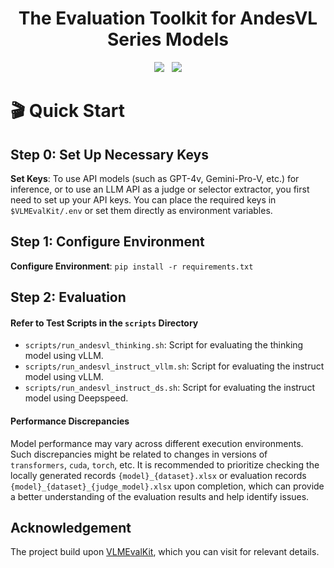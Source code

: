 <div align="center">
  <h1>The Evaluation Toolkit for AndesVL Series Models</h1>
<a href='https://arxiv.org/abs/2510.11496'><img src='https://img.shields.io/badge/arXiv-2510.11496-b31b1b.svg'></a> &nbsp;
<a href='https://huggingface.co/OPPOer'><img src='https://img.shields.io/badge/🤗%20HuggingFace-AndesVL-ffd21f.svg'></a>
</div>

# 🎬 Quick Start

## Step 0: Set Up Necessary Keys

**Set Keys**: To use API models (such as GPT-4v, Gemini-Pro-V, etc.) for inference, or to use an LLM API as a judge or selector extractor, you first need to set up your API keys. You can place the required keys in `$VLMEvalKit/.env` or set them directly as environment variables.

## Step 1: Configure Environment

**Configure Environment**: `pip install -r requirements.txt`

## Step 2: Evaluation

#### Refer to Test Scripts in the `scripts` Directory
- `scripts/run_andesvl_thinking.sh`: Script for evaluating the thinking model using vLLM.
- `scripts/run_andesvl_instruct_vllm.sh`: Script for evaluating the instruct model using vLLM.
- `scripts/run_andesvl_instruct_ds.sh`: Script for evaluating the instruct model using Deepspeed.

#### Performance Discrepancies
Model performance may vary across different execution environments. Such discrepancies might be related to changes in versions of `transformers`, `cuda`, `torch`, etc.
It is recommended to prioritize checking the locally generated records `{model}_{dataset}.xlsx` or evaluation records `{model}_{dataset}_{judge_model}.xlsx` upon completion, which can provide a better understanding of the evaluation results and help identify issues.

## Acknowledgement

The project build upon [VLMEvalKit](https://github.com/open-compass/VLMEvalKit), which you can visit for relevant details.